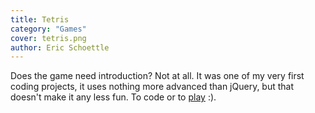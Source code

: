 ```yaml
---
title: Tetris
category: "Games"
cover: tetris.png
author: Eric Schoettle
---
```


Does the game need introduction? Not at all. It was one of my very first coding projects, it uses nothing more advanced than jQuery, but that doesn't make it any less fun. To code or to [play](https://ericschoettle.github.io/tetris/) :). 


